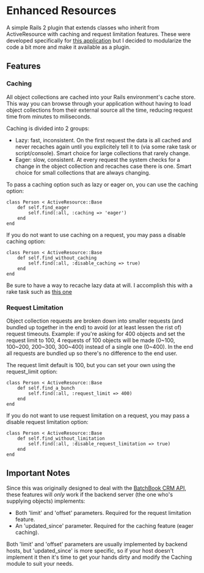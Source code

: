 Enhanced Resources
==================
A simple Rails 2 plugin that extends classes who inherit from ActiveResource with caching and request limitation features. These were developed specifically for [this application](http://github.com/sdale/bblue_crm) but I decided to modularize the code a bit more and make it available as a plugin.

Features
--------

### Caching
All object collections are cached into your Rails environment's cache store. This way you can browse through your application without having to load object collections from their external source all the time, reducing request time from minutes to miliseconds.

Caching is divided into 2 groups:
* Lazy: fast, inconsistent. On the first request the data is all cached and never recaches again until you explicitely tell it to (via some rake task or script/console). Smart choice for large collections that rarely change.
* Eager: slow, consistent. At every request the system checks for a change in the object collection and recaches case there is one. Smart choice for small collections that are always changing.

To pass a caching option such as lazy or eager on, you can use the caching option:

	class Person < ActiveResource::Base
		def self.find_eager
			self.find(:all, :caching => 'eager')
		end
	end

If you do not want to use caching on a request, you may pass a disable caching option:

	class Person < ActiveResource::Base
		def self.find_without_caching
			self.find(:all, :disable_caching => true)
		end
	end

Be sure to have a way to recache lazy data at will. I accomplish this with a rake task such as [this one](http://github.com/sdale/bblue_crm/blob/master/lib/tasks/recache.rake)

### Request Limitation
Object collection requests are broken down into smaller requests (and bundled up together in the end) to avoid (or at least lessen the rist of) request timeouts.
Example: if you're asking for 400 objects and set the request limit to 100, 4 requests of 100 objects will be made (0~100, 100~200, 200~300, 300~400) instead of a single one (0~400). In the end all requests are bundled up so there's no difference to the end user.

The request limit default is 100, but you can set your own using the request_limit option:

	class Person < ActiveResource::Base
		def self.find_a_bunch
			self.find(:all, :request_limit => 400)
		end
	end

If you do not want to use request limitation on a request, you may pass a disable request limitation option:

	class Person < ActiveResource::Base
		def self.find_without_limitation
			self.find(:all, :disable_request_limitation => true)
		end
	end

Important Notes
---------------
Since this was originally designed to deal with the [BatchBook CRM API](http://developer.batchblue.com/), these features will *only* work if the backend server (the one who's supplying objects) implements:

* Both 'limit' and 'offset' parameters. Required for the request limitation feature.
* An 'updated_since' parameter. Required for the caching feature (eager caching).

Both 'limit' and 'offset' parameters are usually implemented by backend hosts, but 'updated_since' is more specific, so if your host doesn't implement it then it's time to get your hands dirty and modify the Caching module to suit your needs.

